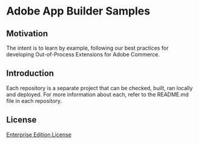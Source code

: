 # Adobe App Builder Samples

## Motivation

The intent is to learn by example, following our best practices for developing Out-of-Process Extensions for Adobe Commerce.

## Introduction

Each repository is a separate project that can be checked, built, ran locally and deployed. For more information about each, refer to the README.md file in each repository. 

## License

[Enterprise Edition License](LICENSE_EE.txt)
